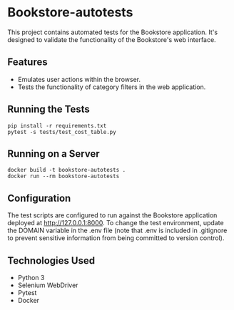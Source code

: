 # Bookstore-autotests

This project contains automated tests for the Bookstore application. It's designed to validate the functionality of the Bookstore's web interface.

## Features
- Emulates user actions within the browser.
- Tests the functionality of category filters in the web application.

## Running the Tests
```shell
pip install -r requirements.txt
pytest -s tests/test_cost_table.py
```

## Running on a Server
```shell
docker build -t bookstore-autotests .
docker run --rm bookstore-autotests
```

## Configuration
The test scripts are configured to run against the Bookstore application deployed at http://127.0.0.1:8000. To change the test environment, update the DOMAIN variable in the .env file (note that .env is included in .gitignore to prevent sensitive information from being committed to version control).

## Technologies Used
- Python 3
- Selenium WebDriver
- Pytest
- Docker